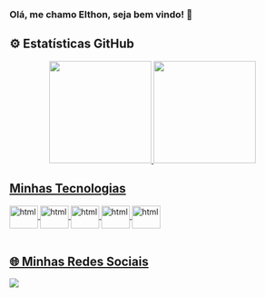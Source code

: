 ### Olá, me chamo Elthon, seja bem vindo! 👋

 ## ⚙️ Estatísticas GitHub
 
 <div align="center">
  <a href="https://github.com/eltonz35">
  <img height="180em" src="https://github-readme-stats.vercel.app/api?username=eltonz35&show_icons=true&theme=dark&include_all_commits=true&count_private=true"/>
  <img height="180em" src="https://github-readme-stats.vercel.app/api/top-langs/?username=eltonz35&layout=compact&langs_count=7&theme=dark"/>
</div>

 ## Minhas Tecnologias
 
 <div style="display: inline_block">
  <img align="center" alt="html" height="40" width="50" src="https://cdn.jsdelivr.net/gh/devicons/devicon/icons/html5/html5-original.svg" />
  <img align="center" alt="html" height="40" width="50" src="https://cdn.jsdelivr.net/gh/devicons/devicon/icons/css3/css3-original.svg" />
  <img align="center" alt="html" height="40" width="50" src="https://cdn.jsdelivr.net/gh/devicons/devicon/icons/javascript/javascript-original.svg" />
  <img align="center" alt="html" height="40" width="50" src="https://cdn.jsdelivr.net/gh/devicons/devicon/icons/nodejs/nodejs-original.svg" />
  <img align="center" alt="html" height="40" width="50" src="https://cdn.jsdelivr.net/gh/devicons/devicon/icons/java/java-original-wordmark.svg" />

 </div><br>
 
 ## 🌐 Minhas Redes Sociais
 
 <div>
 <a href="https://www.linkedin.com/in/elthon-johnatan-santos-da-silva-b87207167/" target="_blank"><img src="https://img.shields.io/badge/LinkedIn-0077B5?style=for-the-badge&logo=linkedin&logoColor=white"></a>
</div>
 

